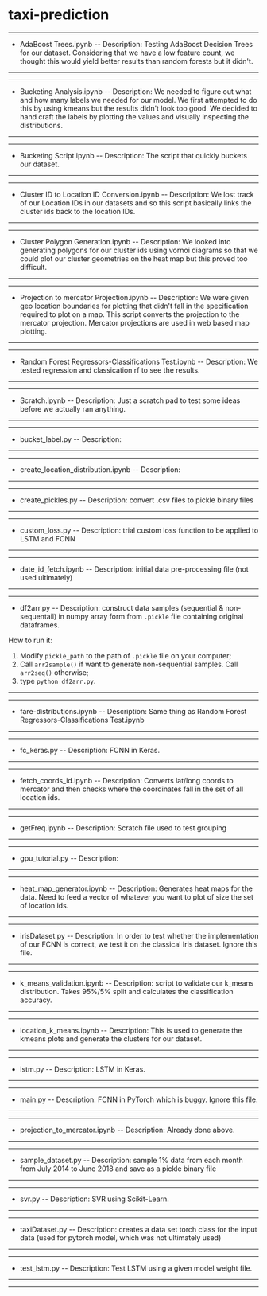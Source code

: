 # taxi-prediction
---------------------------------------
- AdaBoost Trees.ipynb
-- Description: Testing AdaBoost Decision Trees for our dataset. Considering that we have a low feature count, we thought this would yield better results than random forests but it didn't.
---------------------------------------
---------------------------------------
- Bucketing Analysis.ipynb
-- Description: We needed to figure out what and how many labels we needed for our model. We first attempted to do this by using kmeans but the results didn't look too good. We decided to hand craft the labels by plotting the values and visually inspecting the distributions.
---------------------------------------
---------------------------------------
- Bucketing Script.ipynb
-- Description: The script that quickly buckets our dataset.
---------------------------------------
---------------------------------------
- Cluster ID to Location ID Conversion.ipynb
-- Description: We lost track of our Location IDs in our datasets and so this script basically links the cluster ids back to the location IDs.
---------------------------------------
---------------------------------------
- Cluster Polygon Generation.ipynb
-- Description: We looked into generating polygons for our cluster ids using vornoi diagrams so that we could plot our cluster geometries on the heat map but this proved too difficult.
---------------------------------------
---------------------------------------
- Projection to mercator Projection.ipynb
-- Description: We were given geo location boundaries for plotting that didn't fall in the specification required to plot on a map. This script converts the projection to the mercator projection. Mercator projections are used in web based map plotting.
---------------------------------------
---------------------------------------
- Random Forest Regressors-Classifications Test.ipynb
-- Description: We tested regression and classication rf to see the results.
---------------------------------------
---------------------------------------
- Scratch.ipynb
-- Description: Just a scratch pad to test some ideas before we actually ran anything.
---------------------------------------
---------------------------------------
- bucket_label.py
-- Description: 
---------------------------------------
---------------------------------------
- create_location\_distribution.ipynb
-- Description:
---------------------------------------
---------------------------------------
- create_pickles.py
-- Description: convert .csv files to pickle binary files
---------------------------------------
---------------------------------------
- custom_loss.py
-- Description: trial custom loss function to be applied to LSTM and FCNN
---------------------------------------
---------------------------------------
- date_id\_fetch.ipynb
-- Description: initial data pre-processing file (not used ultimately)
---------------------------------------
---------------------------------------
- df2arr.py
-- Description: construct data samples (sequential & non-sequentail) in numpy array form from `.pickle` file containing original dataframes. 

How to run it:


1. Modify `pickle_path` to the path of `.pickle` file on your computer;
2. Call `arr2sample()` if want to generate non-sequential samples. Call `arr2seq()` otherwise;
3. type `python df2arr.py`.

---------------------------------------
---------------------------------------
- fare-distributions.ipynb
-- Description: Same thing as Random Forest Regressors-Classifications Test.ipynb
---------------------------------------
---------------------------------------
- fc_keras.py
-- Description: FCNN in Keras.
---------------------------------------
---------------------------------------
- fetch\_coords_id.ipynb
-- Description: Converts lat/long coords to mercator and then checks where the coordinates fall in the set of all location ids.
---------------------------------------
---------------------------------------
- getFreq.ipynb
-- Description: Scratch file used to test grouping
---------------------------------------
---------------------------------------
- gpu_tutorial.py
-- Description:
---------------------------------------
---------------------------------------
- heat_map_generator.ipynb
-- Description: Generates heat maps for the data. Need to feed a vector of whatever you want to plot of size the set of location ids.
---------------------------------------
---------------------------------------
- irisDataset.py
-- Description: In order to test whether the implementation of our FCNN is correct, we test it on the classical Iris dataset. Ignore this file.
---------------------------------------
---------------------------------------
- k_means_validation.ipynb
-- Description: script to validate our k_means distribution. Takes 95%/5% split and calculates the classification accuracy.
---------------------------------------
---------------------------------------
- location_k_means.ipynb
-- Description: This is used to generate the kmeans plots and generate the clusters for our dataset.
---------------------------------------
---------------------------------------
- lstm.py
-- Description: LSTM in Keras.
---------------------------------------
---------------------------------------
- main.py
-- Description: FCNN in PyTorch which is buggy. Ignore this file.
---------------------------------------
---------------------------------------
- projection_to_mercator.ipynb
-- Description: Already done above.
---------------------------------------
---------------------------------------
- sample_dataset.py
-- Description: sample 1% data from each month from July 2014 to June 2018 and save as a pickle binary file
---------------------------------------
---------------------------------------
- svr.py
-- Description: SVR using Scikit-Learn.
---------------------------------------
---------------------------------------
- taxiDataset.py
-- Description: creates a data set torch class for the input data (used for pytorch model, which was not ultimately used)
---------------------------------------
---------------------------------------
- test_lstm.py
-- Description: Test LSTM using a given model weight file.
---------------------------------------
---------------------------------------

